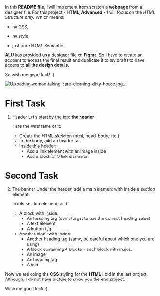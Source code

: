 In this **README file**, I will implement
from scratch a **webpage** from a designer file.
For this project - **HTML, Advanced** - I will focus
on the *HTML Structure only*. Which means:

* no CSS,

* no style,

* just pure HTML Semantic.

**ALU** has provided us a designer file on **Figma**. So I have to 
create an account to access the final result and 
duplicate it to my drafts to have access to **all the design details.**

So wish me good luck!
:)

![Uploading woman-taking-care-cleaning-dirty-house.jpg…](/alu-web-development/woman-taking-care-cleaning-dirty-house.jpg)

# First Task
1. Header
    Let’s start by the top: **the header**

    Here the wireframe of it:

    * Create the HTML skeleton (html, head, body, etc.)
    * In the body, add an header tag
    * Inside this header:
        * Add a link element with an image inside
        * Add a block of 3 link elements

# Second Task
2. The banner
    Under the header, add a main element with inside a section element.

    In this section element, add:

    * A block with inside:
       * An heading tag (don’t forget to use the correct heading value)
       * A text element
       * A button tag
    * Another block with inside:
       * Another heading tag (same, be careful about which one you are using)
       * A block containing 4 blocks - each block with inside:
       * An image
       * An heading tag
       * A text

Now we are doing the **CSS** styling for the **HTML** I did in the last project. Although, I do not have picture to show you the end project.

Wish me good luck :)